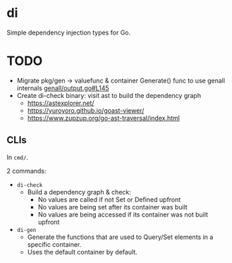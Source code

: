 # di

Simple dependency injection types for Go.

# TODO

- Migrate pkg/gen -> valuefunc & container Generate() func to use genall internals [genall/output.go#L145](/var/home/alex/go/pkg/mod/sigs.k8s.io/controller-tools@v0.13.0/pkg/genall/output.go)
- Create di-check binary: visit ast to build the dependency graph
  - https://astexplorer.net/ 
  - https://yuroyoro.github.io/goast-viewer/
  - https://www.zupzup.org/go-ast-traversal/index.html

## CLIs

In `cmd/`.

2 commands:
- `di-check`
  - Build a dependency graph & check:
    - No values are called if not Set or Defined upfront
    - No values are being set after its container was built
    - No values are being accessed if its container was not built upfront
- `di-gen`
  - Generate the functions that are used to Query/Set elements in a specific container.
  - Uses the default container by default.
